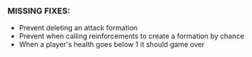 ### MISSING FIXES:

* Prevent deleting an attack formation
* Prevent when calling reinforcements to create a formation by chance
* When a player's health goes below 1 it should game over